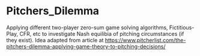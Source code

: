 # Pitchers_Dilemma

Applying different two-player zero-sum game solving algorithms, Fictitious-Play, CFR, etc to investigate Nash equilibia of pitching circumstances (if they exist). 
Idea adapted from article at https://www.pitcherlist.com/the-pitchers-dilemma-applying-game-theory-to-pitching-decisions/
